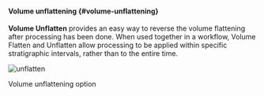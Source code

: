 #### Volume unflattening {#volume-unflattening}

**Volume Unflatten** provides an easy way to reverse the volume flattening after processing has been done. When used together in a workflow, Volume Flatten and Unflatten allow processing to be applied within specific stratigraphic intervals, rather than to the entire time.

![unflatten](C:\Temp\Gitbook3\export\assets\unflatten.jpeg)

Volume unflattening option